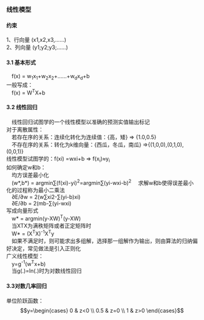 ### 线性模型 ###
#### 约束 ####
1、行向量 (x1,x2,x3,……)<br>
2、列向量 (y1;y2;y3;……)<br>
#### 3.1 基本形式 ####
&emsp;f(x) = w<sub>1</sub>x<sub>1</sub>+w<sub>2</sub>x<sub>2</sub>+……+w<sub>d</sub>x<sub>d</sub>+b <br>
一般写成：<br>
&emsp;f(x) = W<sup>T</sup>X+b
#### 3.2 线性回归 ####
&emsp;线性回归试图学的一个线性模型以准确的预测实值输出标记<br>
对于离散属性：<br>
&emsp;若存在序的关系：连续化转化为连续值：{高，矮} => {1.0,0.5}<br>
&emsp;不存在序的关系：转化为k维向量：{西瓜，冬瓜，南瓜} =>{(1,0,0),(0,1,0),(0,0,1)} <br>
线性模型试图学的：f(xi) =wxi+b => f(x<sub>i</sub>)≈y<sub>i</sub><br>
如何确定w和b：<br>
&emsp;均方误差最小化<br>
&emsp;(w*,b*) = argmin∑(f(xi)-yi)<sup>2</sup>=argmin∑(yi-wxi-b)<sup>2</sup>
&emsp;求解w和b使得误差最小化的过程称为最小二乘法<br>
&emsp;∂E/∂w = 2(w∑xi2-∑(yi-b)xi)<br>
&emsp;∂E/∂b = 2(mb-∑(yi-wxi)<br>
写成向量形式<br>
&emsp;w* = argmin(y-XW)<sup>T</sup>(y-XW)<br>
&emsp;当XTX为满秩矩阵或者正定矩阵时<br>
&emsp;W* = (X<sup>T</sup>X)<sup>-1</sup>X<sup>T</sup>y<br>
&emsp;如果不满足时，则可能求出多组解，选择那一组解作为输出，则由算法的归纳偏好决定，常见做法是引入正则化<br>
广义线性模型：<br>
&emsp;y=g<sup>-1</sup>(w<sup>T</sup>x+b)<br>
&emsp;当g(.)=ln(.)时为对数线性回归
#### 3.3对数几率回归 ####
单位阶跃函数：
$$y=\begin{cases}
0 & z<0 \\
0.5 & z=0 \\
1 & z>0
\end{cases}$$

